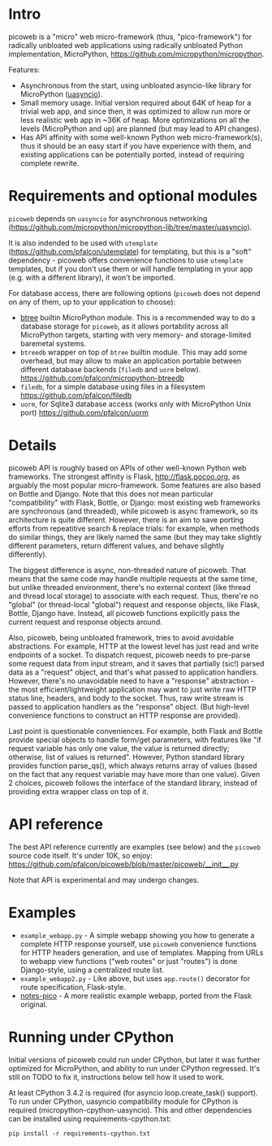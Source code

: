 Intro
=====
picoweb is a "micro" web micro-framework (thus, "pico-framework") for
radically unbloated web applications using radically unbloated Python
implementation, MicroPython, https://github.com/micropython/micropython.

Features:

* Asynchronous from the start, using unbloated asyncio-like library
  for MicroPython ([uasyncio](https://github.com/micropython/micropython-lib/tree/master/uasyncio)).
* Small memory usage. Initial version required about 64K of heap for
  a trivial web app, and since then, it was optimized to allow run
  more or less realistic web app in ~36K of heap. More optimizations
  on all the levels (MicroPython and up) are planned (but may lead to
  API changes).
* Has API affinity with some well-known Python web micro-framework(s),
  thus it should be an easy start if you have experience with them, and
  existing applications can be potentially ported, instead of requiring
  complete rewrite.


Requirements and optional modules
=================================
`picoweb` depends on `uasyncio` for asynchronous networking
(https://github.com/micropython/micropython-lib/tree/master/uasyncio).

It is also indended to be used with `utemplate`
(https://github.com/pfalcon/utemplate) for templating, but this is
a "soft" dependency - picoweb offers convenience functions to use
`utemplate` templates, but if you don't use them or will handle
templating in your app (e.g. with a different library), it won't be
imported.

For database access, there are following options (`picoweb` does
not depend on any of them, up to your application to choose):

* [btree](http://docs.micropython.org/en/latest/unix/library/btree.html)
  builtin MicroPython module. This is a recommended way to do a database
  storage for `picoweb`, as it allows portability across all MicroPython
  targets, starting with very memory- and storage-limited baremetal systems.
* `btreedb` wrapper on top of `btree` builtin module. This may add some
  overhead, but may allow to make an application portable between different
  database backends (`filedb` and `uorm` below).
  https://github.com/pfalcon/micropython-btreedb
* `filedb`, for a simple database using files in a filesystem
  https://github.com/pfalcon/filedb
* `uorm`, for Sqlite3 database access (works only with MicroPython
  Unix port) https://github.com/pfalcon/uorm


Details
=======
picoweb API is roughly based on APIs of other well-known Python web
frameworks. The strongest affinity is Flask, http://flask.pocoo.org, as
arguably the most popular micro-framework. Some features are also based on
Bottle and Django. Note that this does not mean particular "compatibility"
with Flask, Bottle, or Django: most existing web frameworks are synchronous
(and threaded), while picoweb is async framework, so its architecture is
quite different. However, there is an aim to save porting efforts from
repeatitive search & replace trials: for example, when methods do similar
things, they are likely named the same (but they may take slightly different
parameters, return different values, and behave slightly differently).

The biggest difference is async, non-threaded nature of picoweb. That means
that the same code may handle multiple requests at the same time, but unlike
threaded environment, there's no external context (like thread and thread
local storage) to associate with each request. Thus, there're no "global"
(or thread-local "global") request and response objects, like Flask,
Bottle, Django have. Instead, all picoweb functions explicitly pass the
current request and response objects around.

Also, picoweb, being unbloated framework, tries to avoid avoidable
abstractions. For example, HTTP at the lowest level has just read and write
endpoints of a socket. To dispatch request, picoweb needs to pre-parse
some request data from input stream, and it saves that partially (sic!)
parsed data as a "request" object, and that's what passed to application
handlers. However, there's no unavoidable need to have a "response"
abstraction - the most efficient/lightweight application may want to
just write raw HTTP status line, headers, and body to the socket. Thus,
raw write stream is passed to application handlers as the "response" object.
(But high-level convenience functions to construct an HTTP response are
provided).

Last point is questionable conveniences. For example, both Flask and Bottle
provide special objects to handle form/get parameters, with features
like "if request variable has only one value, the value is returned directly;
otherwise, list of values is returned". However, Python standard library
provides function parse_qs(), which always returns array of values (based
on the fact that any request variable may have more than one value). Given
2 choices, picoweb follows the interface of the standard library, instead of
providing extra wrapper class on top of it.


API reference
=============
The best API reference currently are examples (see below) and the `picoweb`
source code itself. It's under 10K, so enjoy:
https://github.com/pfalcon/picoweb/blob/master/picoweb/__init__.py

Note that API is experimental and may undergo changes.


Examples
========
* `example_webapp.py` - A simple webapp showing you how to generate a
  complete HTTP response yourself, use `picoweb` convenience functions
  for HTTP headers generation, and use of templates. Mapping from
  URLs to webapp view functions ("web routes" or just "routes") is done
  Django-style, using a centralized route list.
* `example_webapp2.py` - Like above, but uses `app.route()` decorator
  for route specification, Flask-style.
* [notes-pico](https://github.com/pfalcon/notes-pico) - A more realistic
  example webapp, ported from the Flask original.


Running under CPython
=====================

Initial versions of picoweb could run under CPython, but later it was
further optimized for MicroPython, and ability to run under CPython
regressed. It's still on TODO to fix it, instructions below tell how
it used to work.

At least CPython 3.4.2 is required (for asyncio loop.create_task() support).
To run under CPython, uasyncio compatibility module for CPython is required
(micropython-cpython-uasyncio). This and other dependencies can be installed
using requirements-cpython.txt:

    pip install -r requirements-cpython.txt
